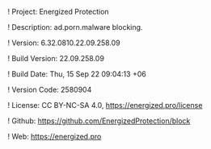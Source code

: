 ! Project: Energized Protection

! Description: ad.porn.malware blocking.

! Version: 6.32.0810.22.09.258.09

! Build Version: 22.09.258.09

! Build Date: Thu, 15 Sep 22 09:04:13 +06

! Version Code: 2580904

! License: CC BY-NC-SA 4.0, https://energized.pro/license

! Github: https://github.com/EnergizedProtection/block

! Web: https://energized.pro
